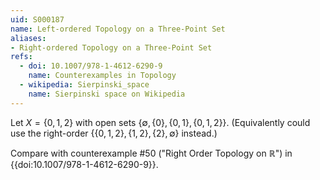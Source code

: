 ```yaml
---
uid: S000187
name: Left-ordered Topology on a Three-Point Set
aliases: 
- Right-ordered Topology on a Three-Point Set
refs:
  - doi: 10.1007/978-1-4612-6290-9 
    name: Counterexamples in Topology
  - wikipedia: Sierpinski_space
    name: Sierpinski space on Wikipedia
---
```

Let $X = \{0,1,2\}$ with open sets $\{\emptyset, \{0\}, \{0,1\}, \{0,1,2\} \}$.
(Equivalently could use the right-order $\{\{0,1,2\},\{1,2\},\{2\},\emptyset\}$ instead.)

Compare with counterexample #50 ("Right Order Topology on $\mathbb R$")
in {{doi:10.1007/978-1-4612-6290-9}}.
